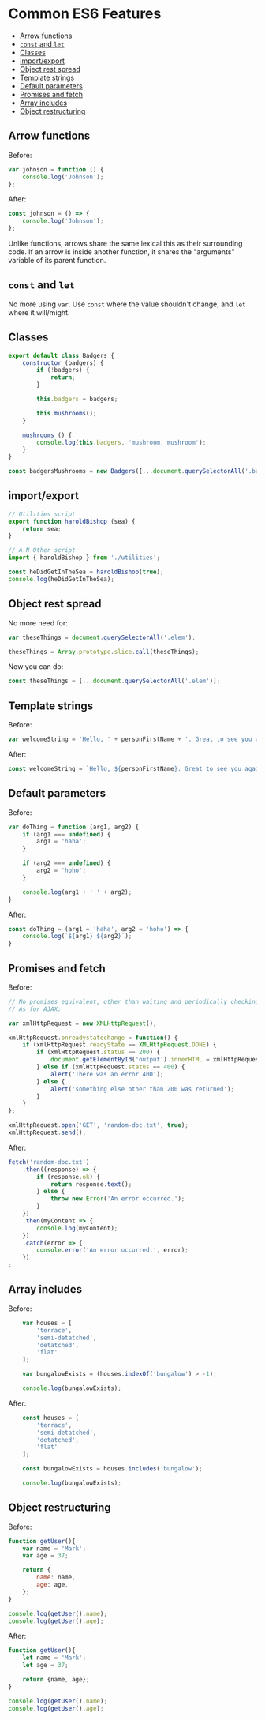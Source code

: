 # Common ES6 Features

<!-- MarkdownTOC autolink="true" -->

- [Arrow functions](#arrow-functions)
- [`const` and `let`](#const-and-let)
- [Classes](#classes)
- [import/export](#importexport)
- [Object rest spread](#object-rest-spread)
- [Template strings](#template-strings)
- [Default parameters](#default-parameters)
- [Promises and fetch](#promises-and-fetch)
- [Array includes](#array-includes)
- [Object restructuring](#object-restructuring)

<!-- /MarkdownTOC -->


<a name="arrow-functions"></a>
## Arrow functions

Before:

```javascript
var johnson = function () {
    console.log('Johnson');
};
```

After:

```javascript
const johnson = () => {
    console.log('Johnson');
};
```

Unlike functions, arrows share the same lexical this as their surrounding code. If an arrow is inside another function, it shares the "arguments" variable of its parent function.

<a name="const-let"></a>
## `const` and `let`

No more using `var`. Use `const` where the value shouldn't change, and `let` where it will/might.

<a name="classes"></a>
## Classes

```javascript
export default class Badgers {
    constructor (badgers) {
        if (!badgers) {
            return;
        }

        this.badgers = badgers;

        this.mushrooms();
    }

    mushrooms () {
        console.log(this.badgers, 'mushroom, mushroom');
    }
}

const badgersMushrooms = new Badgers([...document.querySelectorAll('.badgers')]);
```

<a name="import-export"></a>
## import/export

```javascript
// Utilities script
export function haroldBishop (sea) {
    return sea;
}

// A.N Other script
import { haroldBishop } from './utilities';

const heDidGetInTheSea = haroldBishop(true);
console.log(heDidGetInTheSea);
```

<a name="object-rest-spread"></a>
## Object rest spread

No more need for:

```javascript
var theseThings = document.querySelectorAll('.elem');

theseThings = Array.prototype.slice.call(theseThings);
```

Now you can do:

```javascript
const theseThings = [...document.querySelectorAll('.elem')];
```

<a name="template-strings"></a>
## Template strings

Before:

```javascript
var welcomeString = 'Hello, ' + personFirstName + '. Great to see you again';
```

After:

```javascript
const welcomeString = `Hello, ${personFirstName}. Great to see you again`;
```

<a name="default-parameters"></a>
## Default parameters

Before:

```javascript
var doThing = function (arg1, arg2) {
    if (arg1 === undefined) {
        arg1 = 'haha';
    }

    if (arg2 === undefined) {
        arg2 = 'hoho';
    }

    console.log(arg1 + ' ' + arg2);
}
```

After:

```javascript
const doThing = (arg1 = 'haha', arg2 = 'hoho') => {
    console.log(`${arg1} ${arg2}`);
}
```

<a name="promises-fetch"></a>
## Promises and fetch

Before:

```javascript
// No promises equivalent, other than waiting and periodically checking if something is done
// As for AJAX:

var xmlHttpRequest = new XMLHttpRequest();

xmlHttpRequest.onreadystatechange = function() {
    if (xmlHttpRequest.readyState == XMLHttpRequest.DONE) {
        if (xmlHttpRequest.status == 200) {
            document.getElementById('output').innerHTML = xmlHttpRequest.responseText;
        } else if (xmlHttpRequest.status == 400) {
            alert('There was an error 400');
        } else {
            alert('something else other than 200 was returned');
        }
    }
};

xmlHttpRequest.open('GET', 'random-doc.txt', true);
xmlHttpRequest.send();
```

After:

```javascript
fetch('random-doc.txt')
    .then((response) => {
        if (response.ok) {
            return response.text();
        } else {
            throw new Error('An error occurred.');
        }
    })
    .then(myContent => {
        console.log(myContent);
    })
    .catch(error => {
        console.error('An error occurred:', error);
    })
;
```

<a name="array-includes"></a>
## Array includes

Before:

```javascript
    var houses = [
        'terrace',
        'semi-detatched',
        'detatched',
        'flat'
    ];

    var bungalowExists = (houses.indexOf('bungalow') > -1);

    console.log(bungalowExists);
```

After:

```javascript
    const houses = [
        'terrace',
        'semi-detatched',
        'detatched',
        'flat'
    ];

    const bungalowExists = houses.includes('bungalow');

    console.log(bungalowExists);
```

<a name="object-restructuring"></a>
## Object restructuring

Before:

```javascript
function getUser(){
    var name = 'Mark';
    var age = 37;

    return {
        name: name,
        age: age,
    };
}

console.log(getUser().name);
console.log(getUser().age);
```

After:

```javascript
function getUser(){
    let name = 'Mark';
    let age = 37;

    return {name, age};
}

console.log(getUser().name);
console.log(getUser().age);
```
